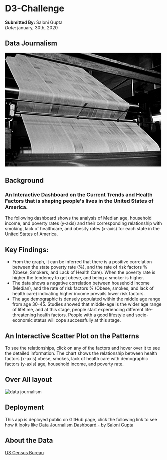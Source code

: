 # D3-Challenge</br>
**Submitted By:** Saloni Gupta\
_Date_: january, 30th, 2020 

## Data Journalism
![data journalism Image](./assets/Images/giphy.gif)

## Background
### An Interactive Dashboard on the Current Trends and Health Factors that is shaping people's lives in the United States of America.
The following dashboard shows the analysis of Median age, household income, and poverty rates (y-axis) and their corresponding relationship with smoking, lack of healthcare, and obesity rates (x-axis) for each state in the United States of America.

## Key Findings:
- From the graph, it can be inferred that there is a positive correlation between the state poverty rate (%), and the rate of risk factors % (Obese, Smokers, and Lack of Health Care). When the poverty rate is higher the tendency to get obese, and being a smoker is higher.
- The data shows a negative correlation between household income (Median), and the rate of risk factors % (Obese, smokes, and lack of health care) indicating higher income prevails lower risk factors.
- The age demographic is densely populated within the middle age range from age 30-45. Studies showed that middle-age is the wider age range of lifetime, and at this stage, people start experiencing different life-threatening health factors. People with a good lifestyle and socio-economic status will cope successfully at this stage.

## An Interactive Scatter Plot on the Patterns
To see the relationships, click on any of the factors and hover over it to see the detailed information. The chart shows the relationship between health factors (x-axis) obese, smokes, lack of health care with demographic factors (y-axis) age, household income, and poverty rate.

## Over All layout
![data journalism ](./assets/Images/D3Times.gif)
## Deployment
This app is deployed public on GitHub page, click the following link to see how it looks like [Data Journalism Dashboard - by Saloni Gupta]()

## About the Data
[US Census Bureau](https://data.census.gov/cedsci/profile?g=0100000US)
